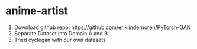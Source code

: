 # anime-artist
1. Download github repo: https://github.com/eriklindernoren/PyTorch-GAN
2. Separate Dataset into Domain A and B
3. Tried cyclegan with our own datasets
